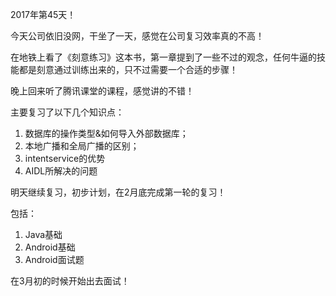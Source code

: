 2017年第45天！

今天公司依旧没网，干坐了一天，感觉在公司复习效率真的不高！

在地铁上看了《刻意练习》这本书，第一章提到了一些不过的观念，任何牛逼的技能都是刻意通过训练出来的，只不过需要一个合适的步骤！

晚上回来听了腾讯课堂的课程，感觉讲的不错！

主要复习了以下几个知识点：

1. 数据库的操作类型&如何导入外部数据库；
2. 本地广播和全局广播的区别；
3. intentservice的优势
4. AIDL所解决的问题


明天继续复习，初步计划，在2月底完成第一轮的复习！

包括：

1. Java基础
2. Android基础
3. Android面试题

在3月初的时候开始出去面试！



